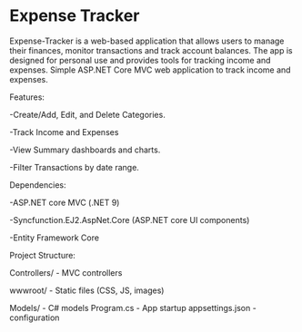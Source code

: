 # Expense Tracker
Expense-Tracker is a web-based application that allows users to manage their finances, monitor transactions and track account balances. The app is designed for personal use and provides tools for tracking income and expenses.
Simple ASP.NET Core MVC web application to track income and expenses.

Features:

-Create/Add, Edit, and Delete Categories.

-Track Income and Expenses

-View Summary dashboards and charts.

-Filter Transactions by date range.

Dependencies:

-ASP.NET core MVC (.NET 9)

-Syncfunction.EJ2.AspNet.Core (ASP.NET core UI components)

-Entity Framework Core

Project Structure:

Controllers/ - MVC controllers

wwwroot/ - Static files (CSS, JS, images)

Models/ - C# models
Program.cs - App startup
appsettings.json - configuration

